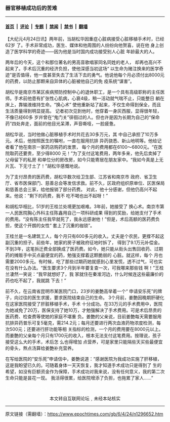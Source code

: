 ### 器官移植成功后的苦难

---

#### [首页](../../../..?n1296652) &nbsp;|&nbsp; [评论](../../../../../epoch-comment?n1296652) &nbsp;|&nbsp; [专题](../../../../../epoch-special?n1296652) &nbsp;|&nbsp; [禁闻](../../../../../epoch-news?n1296652) &nbsp;|&nbsp; [禁书](../../../../../books?n1296652) &nbsp;|&nbsp; [翻墙](https://github.com/gfw-breaker/nogfw/blob/master/README.md?n1296652)


<div class="post_content" id="artbody" itemprop="articleBody">
 <!-- article content begin -->
 <p>
  【大纪元4月24日讯】两年前，当胡松华因重症心脏病接受心脏移植手术时，已经62岁 了。手术非常成功，医生、媒体和他周围的人纷纷向他贺喜，说在他 身上创造了医学科学的奇迹——因为他是当时国内成功接受别人心脏 年龄最大的人。
 </p>
 <p>
  两年后的今天，这个和那位著名的男高音歌唱家同名同姓的老人， 却再也高兴不起来了。手术后沉重的经济负担，使他深感当初这场“ 以生命为赌注换来的医学奇迹”是否值得，他一度甚至失去了生活下去的勇气。他说他每个月必须付出8000元的药费，以防止那颗来自异体的心脏被他自己的免 疫系统“谋害”。
 </p>
 <p>
  胡松华是南京市某区疾病预防控制中心的退休职工，是一个具有高级职称的主任医师。手术前他患有扩张性心肌病，心衰4级，稍一活动就气喘不止，只能整日 躺在床上，靠输液维持生命。“换心术” 使他重新站了起来，不仅生命得到保全，而且生活质量得到明显提高。 记者初次见到他时，他穿着一身灰西服，显得很年轻，不像已经60多 岁幷曾在“鬼门关”徘徊过的人。但也许是因为长期为自己的“保命药”四处奔走，面前的他目光呆滞，声音嘶哑，一脸疲惫。
 </p>
 <p>
  胡松华说，当时他做心脏移植手术时共花去30多万元，其 中自己承担了10万多元。术后，他按照医生的嘱咐，一直在服用抗排 异药骁悉、新山地明等。他给记者看了他在南京一家药店购药的发票， 每个月的费用都在6100～6800元。“在医院取药还要贵，至少得8000 元！”为了支付这笔费用，两年多来，他先后卖掉了父母留下的私房 和单位分的房改房，如今只能寄居在朋友家中。“我如今真是上无片瓦、下无寸土了！”胡松华感慨地说。
 </p>
 <p>
  为了支付昂贵的医药费，胡松华数次给卫生部、江苏省和南京市 政府、省卫生厅、省市医保部门、慈善总会等发信求救。前不久，区政府组织原单位、区医保局和慈善总会三家，给他报销了部分药费。 对此，他十分感谢，但他仍高兴不起来。他说：“剩下的药费，我不 吃不喝也出不起呀！”
 </p>
 <p>
  和胡松华相比，51岁的王桂兰处境更加艰难。3年前，她接受了 换心术。南京市第一人民医院胸心外科主任陈鑫用自己一项科研成果 得到的奖励，给她支付了手术的费用。“没有陈主任我早就死了，我永远感谢他！”但是，术后高额的医药费负担，使这个开朗的女性“ 套上了沉重的枷锁”。
 </p>
 <p>
  王桂兰是一名建筑工人，每个月只有600多元的收入。丈夫是个农民，更撑不起这副沉重的担子。前些年，她家的房子被政府征地时拆了， 得到了9.1万元补偿金。不到3年，这笔拆迁费全部换成了医药费。如今，她只能从街头出售回收药、过期药的摊贩手中买点最便宜的药，勉强支撑着这颗脆弱的 心脏。就这样，每个 月也需要2000多元。有时候，吃了那些过期药她就感到心里发慌，透不过气，可也实在没有什么办法。“医生要求3个月到半年要复查一次，可我哪来那些钱 啊！”王桂兰凄然一笑说：“我早就想好了，我 家就住在秦淮河边，什么时候连这些最廉价的药也吃不起了，我就跳 下去！”
 </p>
 <p>
  前不久，在云南省昆明市某医院门口，23岁的姜艶高举着一个“ 申请安乐死”的牌子，向过往的医生求援，要求医院结束自己的生命。 3个月前，姜艶因晚期肝硬化在这家医院接受了肝脏移植手术，手术 十分成功。在33万元的手术费用中，医院为她减免了20万，医保支持了她10万，才勉强解决了手术费用。可是术后昂贵的医药费、检查费等使她的家庭不堪重 负。姜艶的父亲说，目前姜艶每天需要服用抗排异药普乐可复5毫克，需214.2元；每月还要进行两次血液药物浓度检测，每次500元；还要进行肝功能等相 关指标的检测，一个月的费用要在8000元以上。而姜艶的父亲每个月只有1700元的收入，根本无法支付这笔费用。按理说，孩子接受这么大的手术，术后怎 么也得增加 点营养，可是家里只能隔些天买些最便宜的骨头，熬点汤算给姜艶补充营养。
 </p>
 <p>
  在写给医院的“安乐死”申请信中，姜艶说道：“感谢医院为我成功实施了肝移植，这是我盼望已久的。可随着身体一天天恢复，我才知道手术成功只是得到了 生的希望，如没有巨额资金作为保障，手术成功对我来说，没有任何意义，我的第二次生命只能是昙花一现。 我活得很累，给医院增添了负担，也拖累了家人……”
 </p>
 <p>
  <font color="#ffffff">
   (http://www.dajiyuan.com)
  </font>
  <br/>
  <center>
   <font class="GY13">
    本文转自互联网论坛﹐未经本站核实
   </font>
  </center>
 </p>
 <!-- article content end -->
 <div id="below_article_ad">
 </div>
</div>


---

原文链接（需翻墙）：https://www.epochtimes.com/gb/6/4/24/n1296652.htm